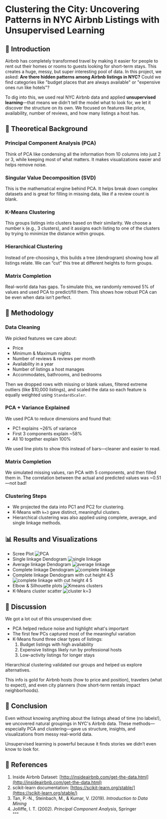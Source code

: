 # Clustering the City: Uncovering Patterns in NYC Airbnb Listings with Unsupervised Learning

## 📌 Introduction

Airbnb has completely transformed travel by making it easier for people to rent out their homes or rooms to guests looking for short-term stays. This creates a huge, messy, but super interesting pool of data. In this project, we asked: **Are there hidden patterns among Airbnb listings in NYC?** Could we find categories like "budget places that are always available" or "expensive ones run like hotels"?

To dig into this, we used real NYC Airbnb data and applied **unsupervised learning**—that means we didn't tell the model what to look for, we let it discover the structure on its own. We focused on features like price, availability, number of reviews, and how many listings a host has.

## 🧠 Theoretical Background

### Principal Component Analysis (PCA)
Think of PCA like condensing all the information from 10 columns into just 2 or 3, while keeping most of what matters. It makes visualizations easier and helps remove noise.

### Singular Value Decomposition (SVD)
This is the mathematical engine behind PCA. It helps break down complex datasets and is great for filling in missing data, like if a review count is blank.

### K-Means Clustering
This groups listings into clusters based on their similarity. We choose a number `k` (e.g., 3 clusters), and it assigns each listing to one of the clusters by trying to minimize the distance within groups.

### Hierarchical Clustering
Instead of pre-choosing `k`, this builds a tree (dendrogram) showing how all listings relate. We can “cut” this tree at different heights to form groups.

### Matrix Completion
Real-world data has gaps. To simulate this, we randomly removed 5% of values and used PCA to predict/fill them. This shows how robust PCA can be even when data isn’t perfect.

## 💜 Methodology

### Data Cleaning
We picked features we care about:
- Price
- Minimum & Maximum nights
- Number of reviews & reviews per month
- Availability in a year
- Number of listings a host manages
- Accommodates, bathrooms, and bedrooms

Then we dropped rows with missing or blank values, filtered extreme outliers (like $10,000 listings), and scaled the data so each feature is equally weighted using `StandardScaler`.

### PCA + Variance Explained
We used PCA to reduce dimensions and found that:
- PC1 explains ~26% of variance
- First 3 components explain ~58%
- All 10 together explain 100%

We used line plots to show this instead of bars—cleaner and easier to read.

### Matrix Completion
We simulated missing values, ran PCA with 5 components, and then filled them in. The correlation between the actual and predicted values was ~0.51—not bad!

### Clustering Steps
- We projected the data into PC1 and PC2 for clustering.
- K-Means with `k=3` gave distinct, meaningful clusters.
- Hierarchical clustering was also applied using complete, average, and single linkage methods.

## 📊 Results and Visualizations
- Scree Plot 
![PCA](https://github.com/user-attachments/assets/7eb64427-7dce-4657-9579-f83248792c06)
- Single linkage Dendogram
![single linkage](https://github.com/user-attachments/assets/656815c4-3236-42c5-8ea7-a4d29220d3bb)
- Average linkage Dendogram
![average linkage](https://github.com/user-attachments/assets/9479783f-050d-45b9-a99e-41f752eefd1f)
- Complete linkage Dendogram
![complete linkage](https://github.com/user-attachments/assets/8e160b3d-41f0-4b55-b5cf-fcdaf238fa64)
- Complete linkage Dendogram with cut height 4.5
![complete linkage with cut height 4 5](https://github.com/user-attachments/assets/a8eb4db3-1ebb-493c-bced-555211c257d6)
- Elbow & Silhouette plots
![Kmeans clusters](https://github.com/user-attachments/assets/72f5d65e-3b1f-49c5-bc96-0e962ba8cda0)
- K-Means cluster scatter
![cluster k=3](https://github.com/user-attachments/assets/0b5935c8-8af5-4eab-93bd-0a27cae46689)


## 💭 Discussion

We got a lot out of this unsupervised dive:
- PCA helped reduce noise and highlight what's important
- The first few PCs captured most of the meaningful variation
- K-Means found three clear types of listings:
  1. Budget listings with high availability
  2. Expensive listings likely run by professional hosts
  3. Low-activity listings for longer stays

Hierarchical clustering validated our groups and helped us explore alternatives.

This info is gold for Airbnb hosts (how to price and position), travelers (what to expect), and even city planners (how short-term rentals impact neighborhoods).

## 📅 Conclusion

Even without knowing anything about the listings ahead of time (no labels!), we uncovered natural groupings in NYC's Airbnb data. These methods—especially PCA and clustering—gave us structure, insights, and visualizations from messy real-world data.

Unsupervised learning is powerful because it finds stories we didn’t even know to look for.

## 📒 References

1. Inside Airbnb Dataset: [http://insideairbnb.com/get-the-data.html](http://insideairbnb.com/get-the-data.html)  
2. scikit-learn documentation: [https://scikit-learn.org/stable/](https://scikit-learn.org/stable/)  
3. Tan, P.-N., Steinbach, M., & Kumar, V. (2019). *Introduction to Data Mining*  
4. Jolliffe, I. T. (2002). *Principal Component Analysis*, Springer  
"""
